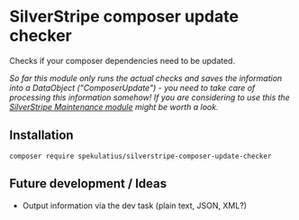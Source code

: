 SilverStripe composer update checker
============================

Checks if your composer dependencies need to be updated.

*So far this module only runs the actual checks and saves the information into a DataObject ("ComposerUpdate") - you need to take care of processing this information somehow! If you are considering to use this the [SilverStripe Maintenance module](https://github.com/FriendsOfSilverStripe/silverstripe-maintenance) might be worth a look.*

Installation
------------

```
composer require spekulatius/silverstripe-composer-update-checker
```

Future development / Ideas
--------------------------

* Output information via the dev task (plain text, JSON, XML?)
